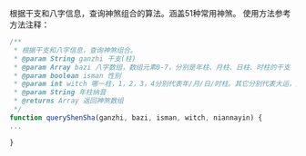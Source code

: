根据干支和八字信息，查询神煞组合的算法。涵盖51种常用神煞。
使用方法参考方法注释：
```javascript
/**
 * 根据干支和八字信息，查询神煞组合。
 * @param String ganzhi 干支(柱)
 * @param Array bazi 八字数组，数组元素0-7，分别是年柱、月柱、日柱、时柱的干支
 * @param boolean isman 性别
 * @param int witch 哪一柱，1，2，3，4分别代表年/月/日/时柱。其它分别代表大运，流年，流月，流时。
 * @param String 年柱纳音
 * @returns Array 返回神煞数组
 */
function queryShenSha(ganzhi, bazi, isman, witch, niannayin) {
...

}
```
